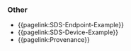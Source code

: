 ### Other

- {{pagelink:SDS-Endpoint-Example}}
- {{pagelink:SDS-Device-Example}}
- {{pagelink:Provenance}}

